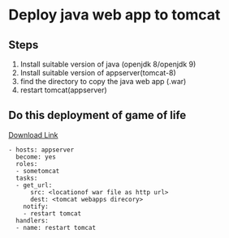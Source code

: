 # Deploy java web app to tomcat

## Steps
1. Install suitable version of java (openjdk 8/openjdk 9)
2. Install suitable version of appserver(tomcat-8)
3. find the directory to copy the java web app (.war)
4. restart tomcat(appserver)

## Do this deployment of game of life 
[Download Link](https://github.com/QT-DevOps/DevOpsIssues/issues/45#issuecomment-399738259)


```
- hosts: appserver
  become: yes
  roles:
  - sometomcat
  tasks:
  - get_url:
      src: <locationof war file as http url>
      dest: <tomcat webapps direcory>
    notify:
    - restart tomcat
  handlers:
  - name: restart tomcat
```
